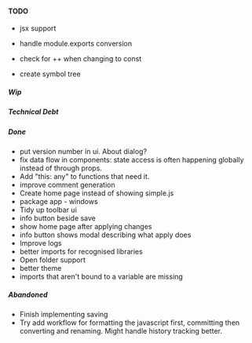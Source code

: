 
#### TODO
- jsx support
- handle module.exports conversion
- check for ++ when changing to const

- create symbol tree

##### Wip



##### Technical Debt



##### Done
- put version number in ui. About dialog?
- fix data flow in components: state access is often happening globally instead of through props. 
- Add "this: any" to functions that need it.
- improve comment generation
- Create home page instead of showing simple.js
- package app - windows
- Tidy up toolbar ui
- info button beside save
- show home page after applying changes
- info button shows modal describing what apply does
- Improve logs
- better imports for recognised libraries
- Open folder support
- better theme
- imports that aren't bound to a variable are missing

##### Abandoned
- Finish implementing saving
- Try add workflow for formatting the javascript first, committing then converting and renaming. Might handle history tracking better.



